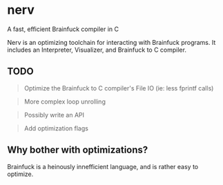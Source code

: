 # nerv

A fast, efficient Brainfuck compiler in C

Nerv is an optimizing toolchain for interacting with Brainfuck programs. It includes an Interpreter, Visualizer, and Brainfuck to C compiler.

## TODO
> Optimize the Brainfuck to C compiler's File IO (ie: less fprintf calls)

> More complex loop unrolling

> Possibly write an API

> Add optimization flags

## Why bother with optimizations?
Brainfuck is a heinously innefficient language, and is rather easy to optimize.
